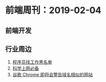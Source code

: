 # 前端周刊：2019-02-04

## 前端开发

## 行业周边

1. [程序员找工作黑名单](https://github.com/shengxinjing/programmer-job-blacklist)
2. [科学上网必备](https://secure.shadowsocks.nu/aff.php?aff=19825)
3. [谷歌 Chrome 即将会警告域名相似的网站](https://zhuanlan.kanxue.com/article-7764.htm)
